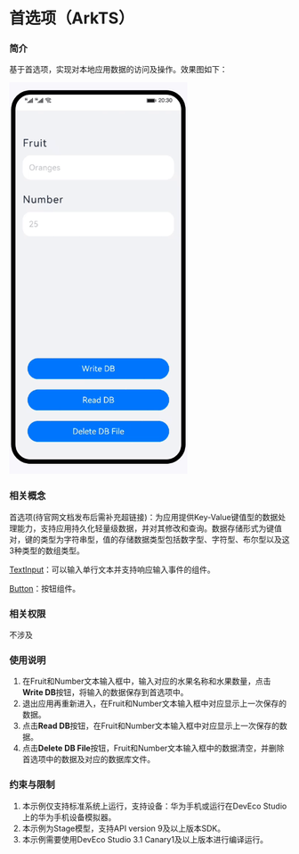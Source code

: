 # 首选项（ArkTS）

### 简介

基于首选项，实现对本地应用数据的访问及操作。效果图如下：

![image](screenshots/device/preference.gif)

### 相关概念

首选项(待官网文档发布后需补充超链接)：为应用提供Key-Value键值型的数据处理能力，支持应用持久化轻量级数据，并对其修改和查询。数据存储形式为键值对，键的类型为字符串型，值的存储数据类型包括数字型、字符型、布尔型以及这3种类型的数组类型。

[TextInput](https://developer.harmonyos.com/cn/docs/documentation/doc-references/ts-basic-components-textinput-0000001333321201)：可以输入单行文本并支持响应输入事件的组件。

[Button](https://developer.harmonyos.com/cn/docs/documentation/doc-references/ts-basic-components-button-0000001281480682)：按钮组件。

### 相关权限

不涉及

### 使用说明

1. 在Fruit和Number文本输入框中，输入对应的水果名称和水果数量，点击**Write DB**按钮，将输入的数据保存到首选项中。
2. 退出应用再重新进入，在Fruit和Number文本输入框中对应显示上一次保存的数据。
3. 点击**Read DB**按钮，在Fruit和Number文本输入框中对应显示上一次保存的数据。
4. 点击**Delete DB File**按钮，Fruit和Number文本输入框中的数据清空，并删除首选项中的数据及对应的数据库文件。

### 约束与限制

1. 本示例仅支持标准系统上运行，支持设备：华为手机或运行在DevEco Studio上的华为手机设备模拟器。
2. 本示例为Stage模型，支持API version 9及以上版本SDK。
3. 本示例需要使用DevEco Studio 3.1 Canary1及以上版本进行编译运行。